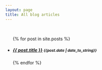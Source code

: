 ```yaml
---
layout: page
title: All blog articles
---
```

<br>
<ul>
  {% for post in site.posts %}
    <li>
      <h5><a href="{{ post.url }}">{{ post.title }}</a>  <small>{{post.date | date_to_string}}</small></h5>
    </li>
  {% endfor %}
</ul>